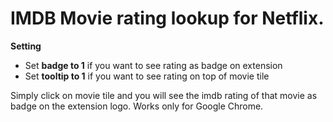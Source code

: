 # IMDB Movie rating lookup for Netflix.

__Setting__
- Set __badge to 1__ if you want to see rating as badge on extension
- Set __tooltip to 1__ if you want to see rating on top of movie tile

Simply click on movie tile and you will see the imdb rating of that movie as badge on the extension logo.
Works only for Google Chrome.
